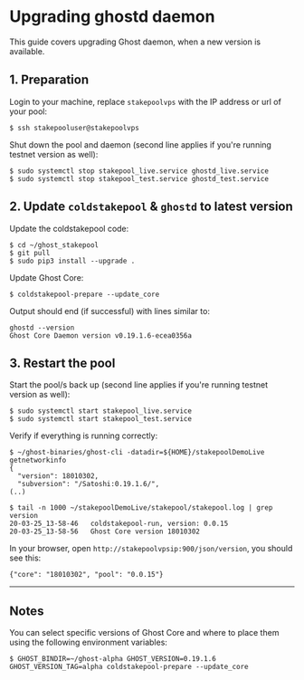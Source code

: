 # Upgrading ghostd daemon

This guide covers upgrading Ghost daemon, when a new version is available.

## 1. Preparation

Login to your machine, replace `stakepoolvps` with the IP address or url of your pool:

    $ ssh stakepooluser@stakepoolvps

Shut down the pool and daemon (second line applies if you're running testnet version as well):

    $ sudo systemctl stop stakepool_live.service ghostd_live.service
    $ sudo systemctl stop stakepool_test.service ghostd_test.service

## 2. Update `coldstakepool` & `ghostd` to latest version

Update the coldstakepool code:

    $ cd ~/ghost_stakepool
    $ git pull
    $ sudo pip3 install --upgrade .

Update Ghost Core:

    $ coldstakepool-prepare --update_core

Output should end (if successful) with lines similar to:

    ghostd --version
    Ghost Core Daemon version v0.19.1.6-ecea0356a

## 3. Restart the pool

Start the pool/s back up (second line applies if you're running testnet version as well):

    $ sudo systemctl start stakepool_live.service
    $ sudo systemctl start stakepool_test.service

Verify if everything is running correctly:

```
$ ~/ghost-binaries/ghost-cli -datadir=${HOME}/stakepoolDemoLive getnetworkinfo
{
  "version": 18010302,
  "subversion": "/Satoshi:0.19.1.6/",
(..)
```

```
$ tail -n 1000 ~/stakepoolDemoLive/stakepool/stakepool.log | grep version
20-03-25_13-58-46	coldstakepool-run, version: 0.0.15
20-03-25_13-58-56	Ghost Core version 18010302
```

In your browser, open `http://stakepoolvpsip:900/json/version`, you should see this:

    {"core": "18010302", "pool": "0.0.15"}

----

## Notes

You can select specific versions of Ghost Core and where to place them using the following environment variables:

    $ GHOST_BINDIR=~/ghost-alpha GHOST_VERSION=0.19.1.6 GHOST_VERSION_TAG=alpha coldstakepool-prepare --update_core

